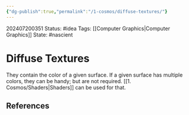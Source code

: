 ```yaml
---
{"dg-publish":true,"permalink":"/1-cosmos/diffuse-textures/"}
---
```


202407200351
Status: #idea
Tags: [[Computer Graphics\|Computer Graphics]]
State: #nascient
# Diffuse Textures

They contain the color of a given surface. If a given surface has multiple colors, they can be handy; but are not required. [[1. Cosmos/Shaders\|Shaders]] can be used for that.

## References
